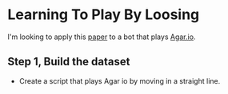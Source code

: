 # Learning To Play By Loosing

I'm looking to apply this [paper](https://arxiv.org/abs/1704.05588) to a bot that plays [Agar.io](agar.io).

## Step 1, Build the dataset

- Create a script that plays Agar io by moving in a straight line.

